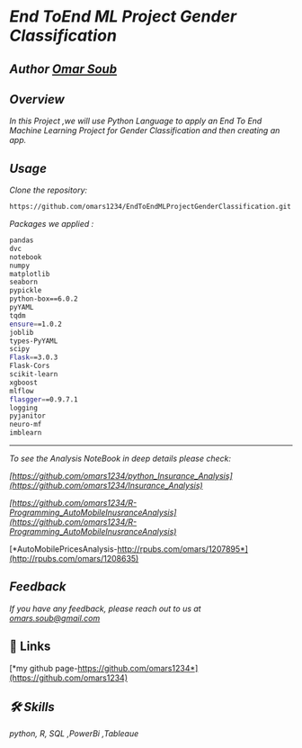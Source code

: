# *End ToEnd ML Project Gender Classification*


## *Author  [Omar Soub](https://github.com/omars1234)*

## *Overview*

*In this Project ,we will use Python Language to apply an End To End Machine Learning Project for Gender Classification and then creating an app.*

## *Usage*

*Clone the repository:*


```bash
https://github.com/omars1234/EndToEndMLProjectGenderClassification.git
```

*Packages we applied :*

```bash
pandas 
dvc
notebook
numpy
matplotlib
seaborn
pypickle
python-box==6.0.2
pyYAML
tqdm
ensure==1.0.2
joblib
types-PyYAML
scipy
Flask==3.0.3
Flask-Cors
scikit-learn
xgboost
mlflow
flasgger==0.9.7.1
logging
pyjanitor
neuro-mf
imblearn
```

 ----------------------------------------

*To see the Analysis NoteBook in deep details please check:* 

*[https://github.com/omars1234/python_Insurance_Analysis](https://github.com/omars1234/Insurance_Analysis)*

*[https://github.com/omars1234/R-Programming_AutoMobileInusranceAnalysis](https://github.com/omars1234/R-Programming_AutoMobileInusranceAnalysis)*

[*AutoMobilePricesAnalysis-http://rpubs.com/omars/1207895*](http://rpubs.com/omars/1208635)  


## *Feedback*

*If you have any feedback, please reach out to us at omars.soub@gmail.com*

## 🔗 Links

[*my github page-https://github.com/omars1234*](https://github.com/omars1234)

## *🛠 Skills*
*python, R, SQL ,PowerBi ,Tableaue*